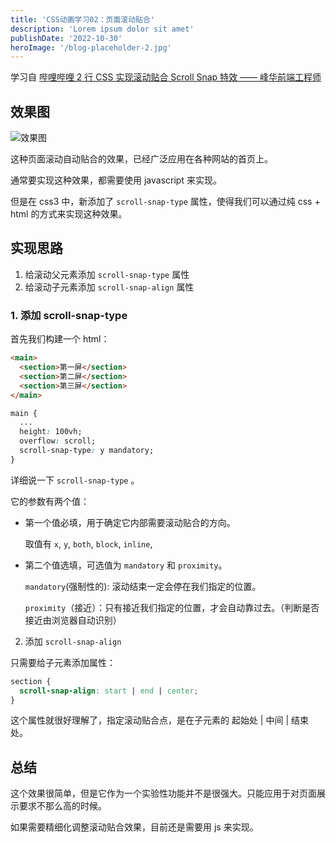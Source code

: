 ```yaml
---
title: 'CSS动画学习02：页面滚动贴合'
description: 'Lorem ipsum dolor sit amet'
publishDate: '2022-10-30'
heroImage: '/blog-placeholder-2.jpg'
---
```


学习自 [哔哩哔哩 2 行 CSS 实现滚动贴合 Scroll Snap 特效 —— 峰华前端工程师](https://www.bilibili.com/video/BV1R3411r79d/?spm_id_from=333.788&vd_source=cbb9bae25f5ac9e51f8ff965eb794230)

<!-- more -->

## 效果图

![效果图](https://raw.githubusercontent.com/harmless7/blogImgHost/main/imgs/202212081150196.gif?token=ASN72AE5NDYZD7SYUOX4M53DSFPUI)

这种页面滚动自动贴合的效果，已经广泛应用在各种网站的首页上。

通常要实现这种效果，都需要使用 javascript 来实现。

但是在 css3 中，新添加了 `scroll-snap-type` 属性，使得我们可以通过纯 css + html 的方式来实现这种效果。

## 实现思路

1. 给滚动父元素添加 `scroll-snap-type` 属性
2. 给滚动子元素添加 `scroll-snap-align` 属性

### 1. 添加 scroll-snap-type

首先我们构建一个 html：

```html
<main>
  <section>第一屏</section>
  <section>第二屏</section>
  <section>第三屏</section>
</main>
```

```css
main {
  ...
  height: 100vh;
  overflow: scroll;
  scroll-snap-type: y mandatory;
}
```

详细说一下 `scroll-snap-type` 。

它的参数有两个值：

- 第一个值必填，用于确定它内部需要滚动贴合的方向。

  取值有 `x`, `y`, `both`, `block`, `inline`,

- 第二个值选填，可选值为 `mandatory` 和 `proximity`。

  `mandatory`(强制性的): 滚动结束一定会停在我们指定的位置。

  `proximity`（接近）：只有接近我们指定的位置，才会自动靠过去。（判断是否接近由浏览器自动识别）

2. 添加 `scroll-snap-align`

只需要给子元素添加属性：

```css
section {
  scroll-snap-align: start | end | center;
}
```

这个属性就很好理解了，指定滚动贴合点，是在子元素的 起始处 | 中间 | 结束处。

## 总结

这个效果很简单，但是它作为一个实验性功能并不是很强大。只能应用于对页面展示要求不那么高的时候。

如果需要精细化调整滚动贴合效果，目前还是需要用 js 来实现。
